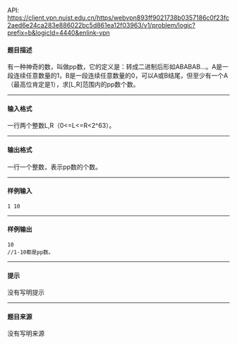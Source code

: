 API: https://client.vpn.nuist.edu.cn/https/webvpn893ff9021738b0357186c0f23fc2aed6e24ca283e886022bc5d861ea12f03963/v1/problem/logic?prefix=b&logicId=4440&enlink-vpn

#### 题目描述

有一种神奇的数，叫做pp数，它的定义是：转成二进制后形如ABABAB...。A是一段连续任意数量的1，B是一段连续任意数量的0，可以A或B结尾，但至少有一个A（最高位肯定是1），求\[L,R\]范围内的pp数个数。

---

#### 输入格式

一行两个整数L,R（0<=L<=R<2^63）。

---

#### 输出格式

一行一个整数，表示pp数的个数。

---

#### 样例输入
```
1 10
```

---

#### 样例输出
```
10
//1-10都是pp数。

```

---

#### 提示

没有写明提示

---

#### 题目来源

没有写明来源